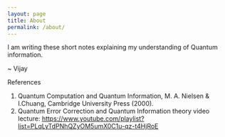 ```yaml
---
layout: page
title: About
permalink: /about/
---
```


I am writing these short notes explaining my understanding of Quantum information.

~ Vijay


References
1) Quantum Computation and Quantum Information, M. A. Nielsen & I.Chuang, Cambridge University Press (2000).
2) Quantum Error Correction and Quantum Information theory video lecture: https://www.youtube.com/playlist?list=PLqLyTdPNhQZyOM5umX0C1u-qz-t4HjRoE
